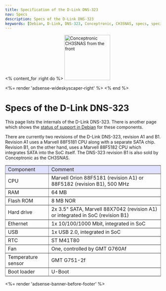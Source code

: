 ```yaml
---
title: Specification of the D-Link DNS-323
nav: Specs
description: Specs of the D-Link DNS-323
keywords: [Debian, D-Link, DNS-323, Conceptronic, CH3SNAS, specs, specification]
---
```


<% content_for :right do %>
<img src = "../images/r_ch3snas_front.jpg" class="border" alt="Conceptronic CH3SNAS from the front" width="148" height="146" />

<%= render 'adsense-wideskyscaper-right' %>
<% end %>

<h1>Specs of the D-Link DNS-323</h1>

This page lists the internals of the D-Link DNS-323.  There is another page
which shows the <a href = "../status">status of support in Debian</a> for
these components.

There are currently two revisions of the D-Link DNS-323, revision A1 and
B1.  Revision A1 uses a Marvell 88F5181 CPU along with a separate SATA
chip.  Revision B1, on the other hand, uses a Marvell 88F5182 CPU which
integrates SATA into the SoC itself.  The DNS-323 revision B1 is also sold
by Conceptronic as the CH3SNAS.

<table style="border-style: none" border="1" cellpadding="5">

<tr style="background-color: #E0E0FF">
<td>Component</td>
<td>Comment</td>
</tr>

<tr>
<td>CPU</td>
<td>Marvell Orion 88F5181 (revision A1) or 88F5182 (revision B1), 500 MHz</td>
</tr>

<tr>
<td>RAM</td>
<td>64 MB</td>
</tr>

<tr>
<td>Flash ROM</td>
<td>8 MB NOR</td>
</tr>

<tr>
<td>Hard drive</td>
<td>2x 3.5" SATA, Marvell 88X7042 (revision A1) or integrated in SoC
(revision B1)</td>
</tr>

<tr>
<td>Ethernet</td>
<td>1x 10/100/1000 Mbit, integrated in SoC</td>
</tr>

<tr>
<td>USB</td>
<td>1x USB 2.0, integrated in SoC</td>
</tr>

<tr>
<td>RTC</td>
<td>ST M41T80</td>
</tr>

<tr>
<td>Fan</td>
<td>One, controlled by GMT G760Af</td>
</tr>

<tr>
<td>Temperature sensor</td>
<td>GMT G751-2f</td>
</tr>

<tr>
<td>Boot loader</td>
<td>U-Boot</td>
</tr>

</table>

<div class="bbf">
<%= render 'adsense-banner-before-footer' %>
</div>

